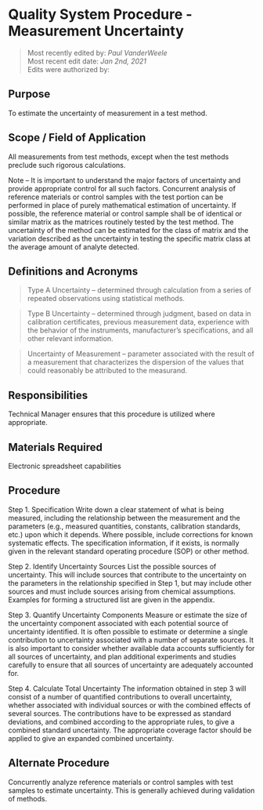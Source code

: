 # Quality System Procedure - Measurement Uncertainty

>Most recently edited by: *Paul VanderWeele*  
>Most recent edit date: *Jan 2nd, 2021*  
>Edits were authorized by:  

## Purpose

To estimate the uncertainty of measurement in a test method.

## Scope / Field of Application

All measurements from test methods, except when the test methods preclude such rigorous calculations.

Note – It is important to understand the major factors of uncertainty and provide appropriate control for all such factors. Concurrent analysis of reference materials or control samples with the test portion can be performed in place of purely mathematical estimation of uncertainty. If possible, the reference material or control sample shall be of identical or similar matrix as the matrices routinely tested by the test method. The uncertainty of the method can be estimated for the class of matrix and the variation described as the uncertainty in testing the specific matrix class at the average amount of analyte detected.

## Definitions and Acronyms

> Type A Uncertainty – determined through calculation from a series of repeated observations using statistical methods.

> Type B Uncertainty – determined through judgment, based on data in calibration certificates, previous measurement data, experience with the behavior of the instruments, manufacturer’s specifications, and all other relevant information.

> Uncertainty of Measurement – parameter associated with the result of a measurement that characterizes the dispersion of the values that could reasonably be attributed to the measurand.


## Responsibilities

Technical Manager ensures that this procedure is utilized where appropriate.


## Materials Required

Electronic spreadsheet capabilities


## Procedure

Step 1. Specification
Write down a clear statement of what is being measured, including the relationship between the measurement and the parameters (e.g., measured quantities, constants, calibration standards, etc.) upon which it depends. Where possible, include corrections for known systematic effects. The specification information, if it exists, is normally given in the relevant standard operating procedure (SOP) or other method.

Step 2. Identify Uncertainty Sources
List the possible sources of uncertainty. This will include sources that contribute to the uncertainty on the parameters in the relationship specified in Step 1, but may include other sources and must include sources arising from chemical assumptions. Examples for forming a structured list are given in the appendix.

Step 3. Quantify Uncertainty Components
Measure or estimate the size of the uncertainty component associated with each potential source of uncertainty identified. It is often possible to estimate or determine a single contribution to uncertainty associated with a number of separate sources. It is also important to consider whether available data accounts sufficiently for all sources of uncertainty, and plan additional experiments and studies carefully to ensure that all sources of uncertainty are adequately accounted for.

Step 4. Calculate Total Uncertainty
The information obtained in step 3 will consist of a number of quantified contributions to overall uncertainty, whether associated with individual sources or with the combined effects of several sources. The contributions have to be expressed as standard deviations, and combined according to the appropriate rules, to give a combined standard uncertainty. The appropriate coverage factor should be applied to give an expanded combined uncertainty.


## Alternate Procedure

Concurrently analyze reference materials or control samples with test samples to estimate uncertainty. This is generally achieved during validation of methods.
